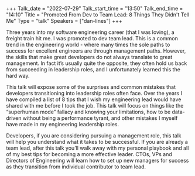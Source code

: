 +++
Talk_date = "2022-07-29"
Talk_start_time = "13:50"
Talk_end_time = "14:10"
Title = "Promoted From Dev to Team Lead: 8 Things They Didn't Tell Me"
Type = "talk"
Speakers = ["dan-lines"]
+++

Three years into my software engineering career (that I was loving), a freight train hit me.  I was promoted to dev team lead.  This is a common trend in the engineering world - where many times the sole paths to success for excellent engineers are through management paths. However, the skills that make great developers do not always translate to great management.  In fact it’s usually quite the opposite, they often hold us back from succeeding in leadership roles, and I unfortunately learned this the hard way. 

This talk will expose some of the surprises and common mistakes that developers transitioning into leadership roles often face.  Over the years I have compiled a list of 8 tips that I wish my engineering lead would have shared with me before I took the job.  This talk will focus on things like the “superhuman mode” fallacy and knowing your limitations, how to  be data-driven without being a performance tyrant, and other mistakes I myself have made in my engineering leadership roles. 

Developers, if you are considering pursuing a management role, this talk will help you understand what it takes to be successful.  If you are already a team lead, after this talk you’ll walk away with my personal playbook and all of my best tips for becoming a more effective leader. CTOs, VPs and Directors of Engineering will learn how to set up new managers for success as they transition from individual contributor to team lead.